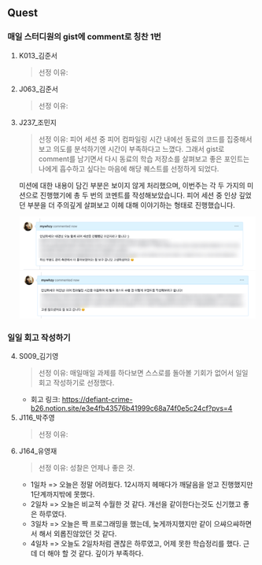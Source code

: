 ## Quest

### 매일 스터디원의 gist에 comment로 칭찬 1번

1. K013\_김준서
   > 선정 이유:
2. J063\_김준서
   > 선정 이유:
3. J237\_조민지

   > 선정 이유: 피어 세션 중 피어 컴파일링 시간 내에선 동료의 코드를 집중해서 보고 의도를 분석하기엔 시간이 부족하다고 느꼈다. 그래서 gist로 comment를 남기면서 다시 동료의 학습 저장소를 살펴보고 좋은 포인트는 나에게 흡수하고 싶다는 마음에 해당 퀘스트를 선정하게 되었다.

   미션에 대한 내용이 담긴 부분은 보이지 않게 처리했으며, 이번주는 각 두 가지의 미션으로 진행했기에 총 두 번의 코멘트를 작성해보았습니다.
   피어 세션 중 인상 깊었던 부분을 더 주의깊게 살펴보고 이헤 대해 이야기하는 형태로 진행했습니다.

   ![J237 릴프 수행 기록1](images/28BC5159-DF55-4261-9D9F-8C6074E2A985.jpeg)
   ![J237 릴프 수행 기록2](images/8CBFF17B-AA29-4E42-A63D-D2DFF0C5A6A9.jpeg)

### 일일 회고 작성하기

4. S009\_김기영
   > 선정 이유: 매일매일 과제를 하다보면 스스로를 돌아볼 기회가 없어서 일일 회고 작성하기로 선정했다.
   - 회고 링크: https://defiant-crime-b26.notion.site/e3e4fb43576b41999c68a74f0e5c24cf?pvs=4
5. J116\_박주영
   > 선정 이유:
6. J164\_유영재
   > 선정 이유: 성찰은 언제나 좋은 것.
   * 1일차 => 오늘은 정말 어려웠다. 12시까지 헤매다가 깨달음을 얻고 진행했지만 1단계까지밖에 못했다.
   * 2일차 => 오늘은 비교적 수월한 것 같다. 개선을 같이한다는것도 신기했고 좋은 하루였다.
   * 3일차 => 오늘은 짝 프로그래밍을 했는데, 늦게까지했지만 같이 으쌰으쌰하면서 해서 외롭진않았던 것 같다.
   * 4일차 => 오늘도 2일차처럼 괜찮은 하루였고, 어제 못한 학습정리를 했다. 근데 더 해야 할 것 같다. 깊이가 부족하다.
